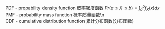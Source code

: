 PDF - propability density function 概率密度函数    $Pr(a\leq X\leq b)=\int_{a}^{b} f_X(x)dx$  
PMF - probability mass function 概率质量函数\n  
CDF - cumulative distribution function 累计分布函数(分布函数)
